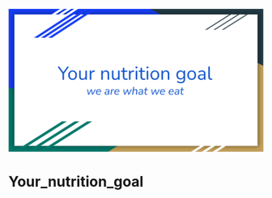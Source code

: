 ![portada](https://github.com/Albertoplm/Your_nutrition_goal/blob/master/images/portada.png)

# Your_nutrition_goal